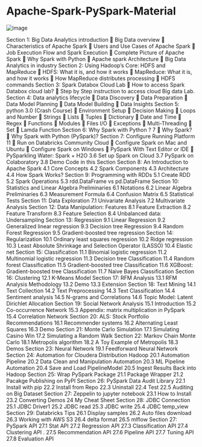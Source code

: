 # Apache-Spark-PySpark-Material
![image](https://github.com/rganesh203/Apache-Spark-PySpark-Material/assets/68594076/9f606c62-818e-4b71-bc07-88b025b808f4)

Section 1: Big Data Analytics introduction
     Big Data overview
     Characteristics of Apache Spark
     Users and Use Cases of Apache Spark
     Job Execution Flow and Spark Execution
     Complete Picture of Apache Spark
     Why Spark with Python
     Apache spark Architecture
     Big Data Analytics in industry
Section 2: Using Hadoop’s Core: HDFS and MapReduce
     HDFS: What it is, and how it works
     MapReduce: What it is, and how it works
     How MapReduce distributes processing
     HDFS commands
Section 3: Spark Databox Cloud Lab
     How to access Spark Databox cloud lab?
     Step by Step instruction to access cloud Big data Lab.
Section 4: Data analytics lifecycle
     Data Discovery
     Data Preparation
     Data Model Planning
     Data Model Building
     Data Insights
Section 5: python 3.0 (Crash Course)
     Environment Setup
     Decision Making
     Loops and Number
     Strings
     Lists
     Tuples
     Dictionary
     Date and Time
     Regex
     Functions
     Modules
     Files I/O
     Exceptions
     Multi-Threading
     Set
     Lamda Function
Section 6: Why Spark with Python ? 7
     Why Spark?
     Why Spark with Python (PySpark)? 
Section 7: Configure Running Platform 11
      Run on Databricks Community Cloud 
      Configure Spark on Mac and Ubuntu 
      Configure Spark on Windows
      PySpark With Text Editor or IDE 
      PySparkling Water: Spark + H2O 
    3.6 Set up Spark on Cloud 
    3.7 PySpark on Colaboratory 
    3.8 Demo Code in this Section 
Section 8: An Introduction to Apache Spark 
    4.1 Core Concepts 
    4.2 Spark Components
    4.3 Architecture 
    4.4 How Spark Works? 
Section 9: Programming with RDDs 
    5.1 Create RDD 
    5.2 Spark Operations
    5.3 rdd.DataFrame vs pd.DataFrame 
Section 10: Statistics and Linear Algebra Preliminaries 
    6.1 Notations 
    6.2 Linear Algebra Preliminaries 
    6.3 Measurement Formula 
    6.4 Confusion Matrix 
    6.5 Statistical Tests 
Section 11: Data Exploration 
    7.1 Univariate Analysis 
    7.2 Multivariate Analysis 
Section 12: Data Manipulation: Features
    8.1 Feature Extraction 
    8.2 Feature Transform 
    8.3 Feature Selection 
    8.4 Unbalanced data: Undersampling 
Section 13: Regression 
    9.1 Linear Regression
    9.2 Generalized linear regression 
    9.3 Decision tree Regression 
    9.4 Random Forest Regression 
    9.5 Gradient-boosted tree regression 
Section 14: Regularization 
    10.1 Ordinary least squares regression 
    10.2 Ridge regression 
    10.3 Least Absolute Shrinkage and Selection Operator (LASSO)
    10.4 Elastic net 
Section 15: Classification 
    11.1 Binomial logistic regression
    11.2 Multinomial logistic regression 
    11.3 Decision tree Classification 
    11.4 Random forest Classification 
    11.5 Gradient-boosted tree Classification 
    11.6 XGBoost: Gradient-boosted tree Classification 
    11.7 Naive Bayes Classification 
Section 16: Clustering 
    12.1 K-Means Model 
Section 17: RFM Analysis 
    13.1 RFM Analysis Methodology 
    13.2 Demo 
    13.3 Extension 
Section 18: Text Mining 
    14.1 Text Collection 
    14.2 Text Preprocessing 
    14.3 Text Classification 
    14.4 Sentiment analysis 
    14.5 N-grams and Correlations
    14.6 Topic Model: Latent Dirichlet Allocation
Section 19: Social Network Analysis 
    15.1 Introduction 
    15.2 Co-occurrence Network 
    15.3 Appendix: matrix multiplication in PySpark 
    15.4 Correlation Network 
Section 20: ALS: Stock Portfolio Recommendations 
    16.1 Recommender systems 
    16.2 Alternating Least Squares 
    16.3 Demo 
Section 21: Monte Carlo Simulation 
    17.1 Simulating Casino Win 
    17.2 Simulating a Random Walk 
Section 22: Markov Chain Monte Carlo 
    18.1 Metropolis algorithm 
    18.2 A Toy Example of Metropolis
    18.3 Demos 
Section 23: Neural Network 
    19.1 Feedforward Neural Network 
Section 24: Automation for Cloudera Distribution Hadoop 
    20.1 Automation Pipeline
    20.2 Data Clean and Manipulation Automation 
    20.3 ML Pipeline Automation 
    20.4 Save and Load PipelineModel 
    20.5 Ingest Results Back into Hadoop 
Section 25: Wrap PySpark Package 
    21.1 Package Wrapper
    21.2 Pacakge Publishing on PyPI 
Section 26: PySpark Data Audit Library 
    22.1 Install with pip 
    22.2 Install from Repo 
    22.3 Uninstall 
    22.4 Test 
    22.5 Auditing on Big Dataset 
Section 27: Zeppelin to jupyter notebook 
    23.1 How to Install 
    23.2 Converting Demos 
    24 My Cheat Sheet 
Section 28: JDBC Connection 
    25.1 JDBC Driver1
    25.2 JDBC read
    25.3 JDBC write
    25.4 JDBC temp_view 
Section 29: Databricks Tips 
    26.1 Display samples 
    26.2 Auto files download 
    26.3 Working with AWS S3
    26.4 delta format 
    26.5 mlflow 
Section 27: PySpark API 
    27.1 Stat API 
    27.2 Regression API 
    27.3 Classification API 
    27.4 Clustering API .
    27.5 Recommendation API 
    27.6 Pipeline API 
    27.7 Tuning API 
    27.8 Evaluation API 
